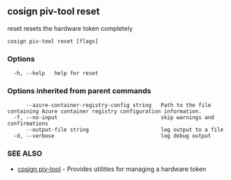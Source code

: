 ## cosign piv-tool reset

reset resets the hardware token completely

```
cosign piv-tool reset [flags]
```

### Options

```
  -h, --help   help for reset
```

### Options inherited from parent commands

```
      --azure-container-registry-config string   Path to the file containing Azure container registry configuration information.
  -f, --no-input                                 skip warnings and confirmations
      --output-file string                       log output to a file
  -d, --verbose                                  log debug output
```

### SEE ALSO

* [cosign piv-tool](cosign_piv-tool.md)	 - Provides utilities for managing a hardware token

